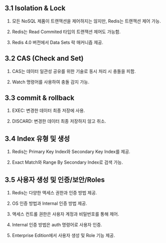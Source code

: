 ## 3.1 Isolation & Lock

1. 모든 NoSQL 제품이 트랜잭션을 제어하지는 않지만, Redis는 트랜잭션 제어 가능.

2. Redis는 Read Commited 타입의 트랜잭션 제어도 가능함.

3. Redis 4.0 버전에서 Data Sets 락 매커니즘 제공.

## 3.2 CAS (Check and Set)

1. CAS는 데이터 일관성 공유를 위한 기술로 동시 처리 시 충돌을 피함.

2. Watch 명령어를 사용하여 충돌 감지 가능.

## 3.3 commit & rollback

1. EXEC: 변경한 데이터 최종 저장에 사용.

2. DISCARD: 변경한 데이터 최종 저장하지 않고 취소.

## 3.4 Index 유형 및 생성

1. Redis는 Primary Key Index와 Secondary Key Index를 제공.

2. Exact Match와 Range By Secondary Index로 검색 가능.

## 3.5 사용자 생성 및 인증/보안/Roles

1. Redis는 다양한 액세스 권한과 인증 방법 제공.

2. OS 인증 방법과 Internal 인증 방법 제공.

3. 액세스 컨트롤 권한은 사용자 계정과 비밀번호를 통해 제어.

4. Internal 인증 방법은 auth 명령어로 사용자 인증.

5. Enterprise Edition에서 사용자 생성 및 Role 기능 제공.
